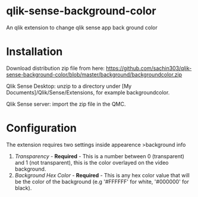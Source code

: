 # qlik-sense-background-color
An qlik extension to change qlik sense app back ground color


# Installation
Download distribution zip file from here: https://github.com/sachin303/qlik-sense-background-color/blob/master/background/backgroundcolor.zip

Qlik Sense Desktop: unzip to a directory under [My Documents]/Qlik/Sense/Extensions, for example backgroundcolor.

Qlik Sense server: import the zip file in the QMC.

# Configuration
The extension requires two settings inside appearence >background info

1. *Transparency* - **Required** - This is a number between 0 (transparent) and 1 (not transparent), this is the color overlayed on the video background.
2. *Background Hex Color* - **Required** - This is any hex color value that will be the color of the background (e.g '#FFFFFF' for white, '#000000' for black).
